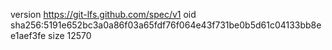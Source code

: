 version https://git-lfs.github.com/spec/v1
oid sha256:5191e652bc3a0a86f03a65fdf76f064e43f731be0b5d61c04133bb8ee1aef3fe
size 12570
